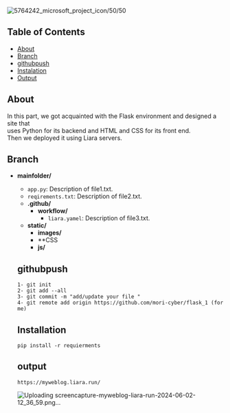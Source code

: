 ![5764242_microsoft_project_icon](https://github.com/mori-cyber/flask_1/assets/65276280/19357872-52c8-4cea-99b6-e3b87c62e865)/50/50
## Table of Contents
- [About](#About)
- [Branch](#Branch)
- [githubpush](#githubpush)
- [Instalation](#Installation)
- [Output](#Output)

## About
In this part, we got acquainted with the Flask environment and designed a site that <br> uses Python for its backend and HTML and CSS for its front end.<br> Then we deployed it using Liara servers.
<br>
## Branch <br>
- **mainfolder/** 
  - `app.py`: Description of file1.txt.
  - `reqirements.txt`: Description of file2.txt.
  - **.github/**
    - **workflow/**
       - `liara.yamel`: Description of file3.txt.
  - **static/**
      - **images/**
      - **CSS
      - **js/**
  ## githubpush
  ```
  1- git init
  2- git add --all
  3- git commit -m "add/update your file "
  4- git remote add origin https://github.com/mori-cyber/flask_1 (for me)
  ```
  ## Installation
  ```
  pip install -r requierments
  ```
  ## output
  ```
  https://myweblog.liara.run/
  ```

  ![Uploading screencapture-myweblog-liara-run-2024-06-02-12_36_59.png…]()


  


